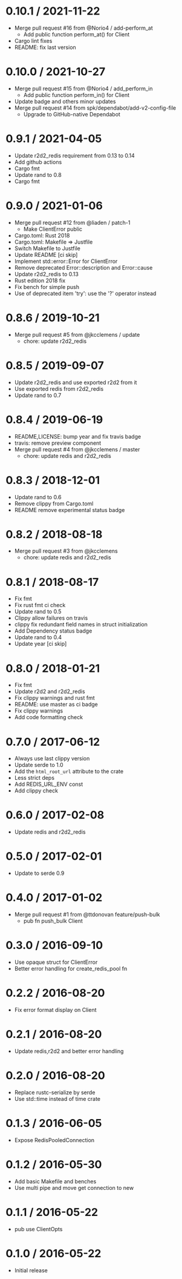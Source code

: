 
0.10.1 / 2021-11-22
===================

  * Merge pull request #16 from @Norio4 / add-perform_at
    * Add public function perform_at() for Client
  * Cargo lint fixes
  * README: fix last version

0.10.0 / 2021-10-27
===================

  * Merge pull request #15 from @Norio4 / add_perform_in
    * Add public function perform_in() for Client
  * Update badge and others minor updates
  * Merge pull request #14 from spk/dependabot/add-v2-config-file
    * Upgrade to GitHub-native Dependabot

0.9.1 / 2021-04-05
==================

  * Update r2d2_redis requirement from 0.13 to 0.14
  * Add github actions
  * Cargo fmt
  * Update rand to 0.8
  * Cargo fmt

0.9.0 / 2021-01-06
==================

  * Merge pull request #12 from @liaden / patch-1
    * Make ClientError public
  * Cargo.toml: Rust 2018
  * Cargo.toml: Makefile => Justfile
  * Switch Makefile to Justfile
  * Update README [ci skip]
  * Implement std::error::Error for ClientError
  * Remove deprecated Error::description and Error::cause
  * Update r2d2_redis to 0.13
  * Rust edition 2018 fix
  * Fix bench for simple push
  * Use of deprecated item 'try': use the '?' operator instead

0.8.6 / 2019-10-21
==================

  * Merge pull request #5 from @jkcclemens / update
    * chore: update r2d2_redis

0.8.5 / 2019-09-07
==================

  * Update r2d2_redis and use exported r2d2 from it
  * Use exported redis from r2d2_redis
  * Update rand to 0.7

0.8.4 / 2019-06-19
==================

  * README,LICENSE: bump year and fix travis badge
  * travis: remove preview component
  * Merge pull request #4 from @jkcclemens / master
    * chore: update redis and r2d2_redis

0.8.3 / 2018-12-01
==================

  * Update rand to 0.6
  * Remove clippy from Cargo.toml
  * README remove experimental status badge

0.8.2 / 2018-08-18
==================

  * Merge pull request #3 from @jkcclemens
    * chore: update redis and r2d2_redis

0.8.1 / 2018-08-17
==================

  * Fix fmt
  * Fix rust fmt ci check
  * Update rand to 0.5
  * Clippy allow failures on travis
  * clippy fix redundant field names in struct initialization
  * Add Dependency status badge
  * Update rand to 0.4
  * Update year [ci skip]

0.8.0 / 2018-01-21
==================

  * Fix fmt
  * Update r2d2 and r2d2_redis
  * Fix clippy warnings and rust fmt
  * README: use master as ci badge
  * Fix clippy warnings
  * Add code formatting check

0.7.0 / 2017-06-12
==================

  * Always use last clippy version
  * Update serde to 1.0
  * Add the `html_root_url` attribute to the crate
  * Less strict deps
  * Add REDIS_URL_ENV const
  * Add clippy check

0.6.0 / 2017-02-08
==================

  * Update redis and r2d2_redis

0.5.0 / 2017-02-01
==================

  * Update to serde 0.9

0.4.0 / 2017-01-02
==================

  * Merge pull request #1 from @ttdonovan feature/push-bulk
    * pub fn push_bulk Client

0.3.0 / 2016-09-10
==================

  * Use opaque struct for ClientError
  * Better error handling for create_redis_pool fn

0.2.2 / 2016-08-20
==================

  * Fix error format display on Client

0.2.1 / 2016-08-20
==================

  * Update redis,r2d2 and better error handling

0.2.0 / 2016-08-20
==================

  * Replace rustc-serialize by serde
  * Use std::time instead of time crate

0.1.3 / 2016-06-05
==================

  * Expose RedisPooledConnection

0.1.2 / 2016-05-30
==================

  * Add basic Makefile and benches
  * Use multi pipe and move get connection to new

0.1.1 / 2016-05-22
==================

  * pub use ClientOpts

0.1.0 / 2016-05-22
==================

  * Initial release
